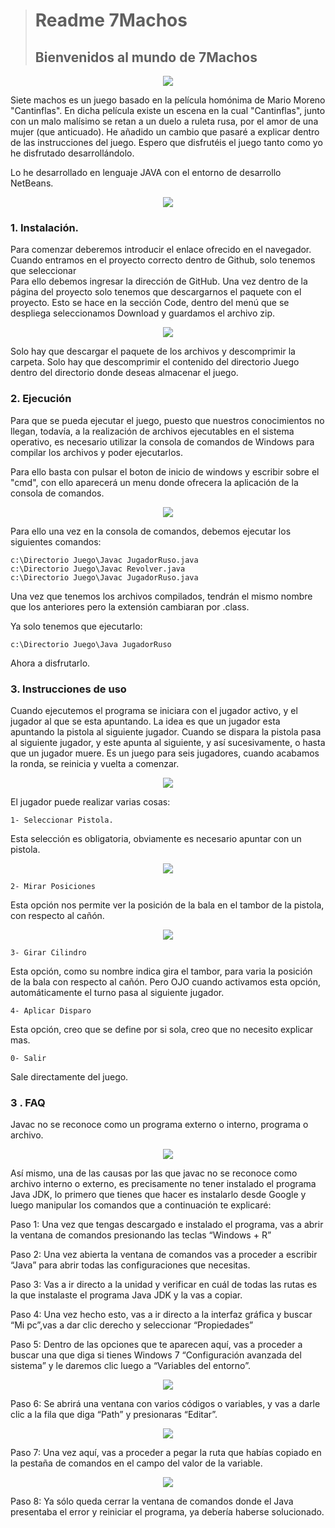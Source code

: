 ># Readme 7Machos
>## Bienvenidos al mundo de 7Machos     
<p align ="center">
 <image src="Images/IconoJuego.png"></image>
 </p>

Siete machos es un juego basado en la película homónima de Mario Moreno "Cantinflas". En dicha película existe un escena en la cual "Cantinflas", junto con un malo malísimo se retan a un duelo a ruleta rusa, por el amor de una mujer (que anticuado). 
He añadido un cambio que pasaré a explicar dentro de las instrucciones del juego. Espero que disfrutéis el juego tanto como yo he disfrutado desarrollándolo.

Lo he desarrollado en lenguaje JAVA con el entorno de desarrollo NetBeans.

<p align ="center">
 <image src="Images/IconoJavaNetbeans.png"></image>
 </p>

 
### 1. Instalación.

 Para comenzar deberemos introducir el enlace ofrecido en el navegador. Cuando entramos en el proyecto correcto dentro de Github, solo tenemos que seleccionar  
 Para ello debemos ingresar la dirección de GitHub. Una vez dentro de la página del proyecto solo tenemos que descargarnos el paquete con el proyecto. Esto se hace en la sección Code, dentro del menú que se despliega seleccionamos Download y guardamos el archivo zip.
 
 <p align ="center">
 <image src="Images/Download.png"></image>
 </p>
 

Solo hay que descargar el paquete de los archivos y descomprimir la carpeta. Solo hay que descomprimir el contenido del directorio Juego dentro del directorio donde deseas almacenar el juego.

### 2. Ejecución

Para que se pueda ejecutar el juego, puesto que nuestros conocimientos no llegan, todavía, a la realización de archivos ejecutables en el sistema operativo, es necesario utilizar la consola de comandos de Windows para compilar los archivos y poder ejecutarlos.

Para ello basta con pulsar el boton de inicio de windows y escribir sobre el "cmd", con ello aparecerá un menu donde ofrecera la aplicación de la consola de comandos.

<p align ="center">
 <image src="Images/cmd.png"></image>
 </p>

Para ello una vez en la consola de comandos, debemos ejecutar los siguientes comandos:

    c:\Directorio Juego\Javac JugadorRuso.java
    c:\Directorio Juego\Javac Revolver.java
    c:\Directorio Juego\Javac JugadorRuso.java

Una vez que tenemos los archivos compilados, tendrán el mismo nombre que los anteriores pero la extensión cambiaran por .class.

Ya solo tenemos que ejecutarlo:

    c:\Directorio Juego\Java JugadorRuso
Ahora a disfrutarlo.

### 3. Instrucciones de uso

Cuando ejecutemos el programa se iniciara con el jugador activo, y el jugador al que se esta apuntando.
La idea es que un jugador esta apuntando la pistola al siguiente jugador. Cuando se dispara la pistola pasa al siguiente jugador, y este apunta al siguiente, y así sucesivamente, o hasta que un jugador muere. Es un juego para seis jugadores, cuando acabamos la ronda, se reinicia y vuelta a comenzar.

<p align ="center">
 <image src="Images/MenuJuego.png"></image>
 </p>

El jugador puede realizar varias cosas:

    1- Seleccionar Pistola.
 
 Esta selección es obligatoria, obviamente es necesario apuntar con un pistola.
 
 <p align ="center">
 <image src="Images/Menu2Juego.png"></image>
 </p>
   

    2- Mirar Posiciones
 Esta opción nos permite ver la posición de la bala en el tambor de la pistola, con respecto al cañón.
 
 
 <p align ="center">
 <image src="Images/menu3Juego.png"></image>
 </p>

    3- Girar Cilindro
Esta opción, como su nombre indica gira el tambor, para varia la posición de la bala con respecto al cañón. 
Pero OJO cuando activamos esta opción, automáticamente el turno pasa al siguiente jugador.

    4- Aplicar Disparo

Esta opción, creo que se define por si sola, creo que no necesito explicar mas.

    0- Salir

Sale directamente del juego.

### 3 . FAQ

Javac no se reconoce como un programa externo o interno, programa o archivo.

<p align ="center">
 <image src="Images/fallo.png"></image>
 </p>

 

Así mismo, una de las causas por las que javac no se reconoce como archivo interno o externo, es precisamente no tener instalado el programa Java JDK, lo primero que tienes que hacer es instalarlo desde Google y luego manipular los comandos que a continuación te explicaré:

 

Paso 1: Una vez que tengas descargado e instalado el programa, vas a abrir la ventana de comandos presionando las teclas “Windows + R”

 

Paso 2: Una vez abierta la ventana de comandos vas a proceder a escribir “Java” para abrir todas las configuraciones que necesitas.

 

Paso 3: Vas a ir directo a la unidad y verificar en cuál de todas las rutas es la que instalaste el programa Java JDK y la vas a copiar.

 

Paso 4: Una vez hecho esto, vas a ir directo a la interfaz gráfica y buscar “Mi pc”,vas a dar clic derecho y seleccionar “Propiedades”

 

Paso 5: Dentro de las opciones que te aparecen aquí, vas a proceder a buscar una que diga  si tienes Windows 7 “Configuración avanzada del sistema” y le daremos clic luego a “Variables del entorno”.

<p align ="center">
 <image src="Images/entornovariable.png"></image>
 </p>


Paso 6: Se abrirá una ventana con varios códigos o variables, y vas a darle clic a la fila que diga “Path” y presionaras “Editar”.

<p align ="center">
 <image src="Images/entornovariable2.png"></image>
 </p>
 

Paso 7: Una vez aquí, vas a proceder a pegar la ruta que habías copiado en la pestaña de comandos en el campo del valor de la variable.

<p align ="center">
 <image src="Images/path.png"></image>
 </p>

 

Paso 8: Ya sólo queda cerrar la ventana de comandos donde el Java presentaba el error y reiniciar el programa, ya debería haberse solucionado.

